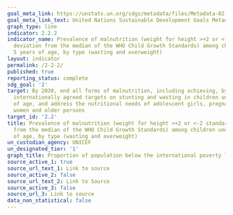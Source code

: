 ```yaml
---
goal_meta_link: https://unstats.un.org/sdgs/metadata/files/Metadata-02-02-02a.pdf
goal_meta_link_text: United Nations Sustainable Development Goals Metadata (pdf 232kB)
graph_type: line
indicator: 2.2.2
indicator_name: Prevalence of malnutrition (weight for height >+2 or <-2 standard
  deviation from the median of the WHO Child Growth Standards) among children under
  5 years of age, by type (wasting and overweight)
layout: indicator
permalink: /2-2-2/
published: true
reporting_status: complete
sdg_goal: '2'
target: By 2030, end all forms of malnutrition, including achieving, by 2025, the
  internationally agreed targets on stunting and wasting in children under 5 years
  of age, and address the nutritional needs of adolescent girls, pregnant and lactating
  women and older persons
target_id: '2.2'
title: Prevalence of malnutrition (weight for height >+2 or <-2 standard deviation
  from the median of the WHO Child Growth Standards) among children under 5 years
  of age, by type (wasting and overweight)
un_custodian_agency: UNICEF
un_designated_tier: '1'
graph_title: Proportion of population below the international poverty line
source_active_1: true
source_url_text_1: Link to source
source_active_2: false
source_url_text_2: Link to Source
source_active_3: false
source_url_3: Link to source
data_non_statistical: false
---
```

